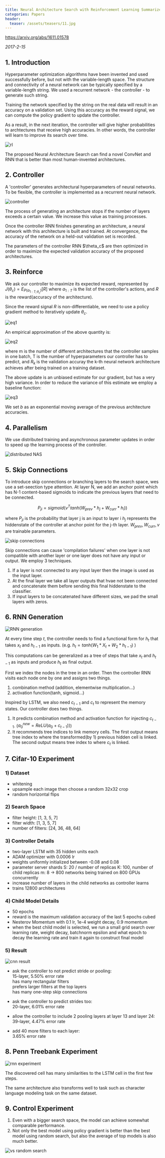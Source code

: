 ```yaml
---
title: Neural Architecture Search with Reinforcement Learning Summarized
categories: Papers
header:
  teaser: /assets/teasers/11.jpg
---
```


https://arxiv.org/abs/1611.01578

*2017-2-15*

## 1. Introduction

Hyperparameter optimization algorithms have been invented and used successfully before, but not with the variable-length space. The structure and connectivity of a neural network can be typically specified by a variable-length string. We used a recurrent network - the controller - to generate such string.

Training the network specified by the string on the real data will result in an accuracy on a validation set. Using this accuracy as the reward signal, we can compute the policy gradient to update the controller.

As a result, in the next iteration, the controller will give higher probabilities to archtectures that receive high accuracies. In other words, the controller will learn to improve its search over time.

![rl](https://lh3.googleusercontent.com/dE_u550seqZwNZlwCqrHLsyYKqa8r00uyUIt1uFORCu9_0tBUZ34YscQpZ8nqnXMADZ1d8nYgiLww-7Cst1X158q1Rd7J3DJyDJnZNva1Lqku7d-PwKCcirlqqdsNbQzRch0w-29VA=w2400)

The proposed Neural Architecture Search can find a novel ConvNet and RNN that is better than most human-invented architectures.


## 2. Controller

A 'controller' generates architectural hyperparameters of neural networks. To be flexible, the controller is implemented as a recurrent neural network.

![controller](https://lh3.googleusercontent.com/DL9nPuZecPQhFa0rZFhQxDejSh0V2eJQqkayKY5rSLe485vJVHBY5Fyd3_xVgTAYxgqkMAvNVMYOu7rJ9CPgkIkkWcMYcxV9PuWf2GoEDteHbwOP4vp3K8C0dluC0Ni-0ZomNw2Z5A=w2400)

The process of generating an architecture stops if the number of layers exceeds a certain value. We increase this value as training processes.

Once the controller RNN finishes generating an architecture, a neural network with this architecture is built and trained. At convergence, the accuracy of the network on a held-out validation set is recorded.

The parameters of the controller RNN $\theta_c\$ are then optimized in order to maximize the expected validation accuracy of the proposed architectures.

## 3. Reinforce

We ask our controller to maximize its expected reward, represented by $J(\theta_c) = E_{P(a_{1:T;\theta_c})}[R]$ where $a_{1:T}$ is the list of the controller's actions, and $R$ is the reward(accuracy of the architecture).

Since the reward signal $R$ is non-differentiable, we need to use a policy gradient method to iteratively update $\theta_c$.

![eq1](https://lh3.googleusercontent.com/RR6ob_j0kDX3y8eHmso5YPMusZdX0cygsskEE0kHX7X8gFIzOKJ5MWtOWZUziSvaejenb0a6_Q39nV6eyzyN6Dg__ViPdXjJDRecjXBBpoK8YvxmjrLojfum8BNgRKjbPJgp_o5BnQ=w2400)

An empirical approximation of the above quantity is:

![eq2](https://lh3.googleusercontent.com/-_CLksylbIz-vbQlqD9yisU-uMFMwrNcA52Wy9q09t6NMrBLtGaNDNtzBawlqwQKJwFtcNTh00_Uc550YhrUYdm0_t69HlXSgkWCdM-0RM1b5Lcvmt3sNYiYceFm5gXlqNFs7AQc_Q=w2400)

where m is the number of different architectures that the controller samples in one batch, T is the number of hyperparameters our controller has to predict, and $R_k$ is the validation accuray the k-th neural network architecture achieves after being trained on a training dataset.

The above update is an unbiased estimate for our gradient, but has a very high variance. In order to reduce the variance of this estimate we employ a baseline function:

![eq3](https://lh3.googleusercontent.com/ZAYy-yMw3ex3MwxfARS2ELVjCdSEUN8LOD8JEz9IXqQ3o9ZHoFSt6f08Au2XCRJoN60cGZBjgQ43xqAoKAjUJlQYn3nvaaXFTW4srxk-E1bsnyko0ePkWUdObhAGdOC6E4HRcWxerg=w2400)

We set $b$ as an exponential moving average of the previous architecture accuracies.

## 4. Parallelism

We use distributed training and asynchronous parameter updates in order to speed up the learning process of the controller.

![distributed NAS](https://lh3.googleusercontent.com/DL9nPuZecPQhFa0rZFhQxDejSh0V2eJQqkayKY5rSLe485vJVHBY5Fyd3_xVgTAYxgqkMAvNVMYOu7rJ9CPgkIkkWcMYcxV9PuWf2GoEDteHbwOP4vp3K8C0dluC0Ni-0ZomNw2Z5A=w2400)


## 5. Skip Connections

To introduce skip connections or branching layers to the search space, wes use a set-seection type attention. At layer N, we add an anchor point which has N-1 content-based sigmoids to indicate the previous layers that need to be connected.

$$
P_{ji} = sigmoid(v^Ttanh(W_{prev}*h_j+W_{curr}*h_i))
$$

where $P_{ji}$ is the probability that layer j is an input to layer i $h_j$ represents the hiddenstate of the controller at anchor point for the j-th layer. $W_{prev}, W_{curr}, v$ are trainable parameters.

![skip connections](https://lh3.googleusercontent.com/agyXYANOQBGfReaKsXfW-pfmWUnhU9fWtnImr1bs-O3FmRVNbUE00DFE3xRllelYmgDkBtdALWDOiuBathGeXVpiTHOb1OgQY0bK9c0Qiz8u6rlDVJ-EYhNjV1EXiH_JkfxWdyKW0Q=w2400)

Skip connections can cause 'compilation failures' when one layer is not compatible with another layer or one layer does not have any input or output. We employ 3 techniques.

1. If a layer is not connected to any input layer then the image is used as the input layer.
2. At the final layer we take all layer outputs that hvae not been connected and concatenate them before sending this final hiddenstate to the classifier.
3. If input layers to be concatenated have different sizes, we pad the small layers with zeros.


## 6. RNN Generation

![RNN generation](https://lh3.googleusercontent.com/2Hxoz_Hz9vQSSaIDO9lW0FlFFPsdJMUYaowds-sk97YeBRbXELlFGfgi-G8eQ3eGMePnKnpFGDBmzvck48Btl7SWYH8SiIMS7zMoqEh8V8c0VZoKGtId5_1T_XHAssJAzmh2SYTTGQ=w2400)

At every time step $t$, the controller needs to find a functional form for $h_t$ that takes $x_t$ and $h_{t-1}$ as inputs. (e.g. $h_t = tanh(W_1*X_t+W_2*h_{t-1})$ )

This computations can be generalized as a tree of steps that take $x_t$ and $h_{t-1}$ as inputs and produce $h_t$ as final output.

First we index the nodes in the tree in an order. Then the controller RNN visits each node one by one and assigns two things.
1. combination method (addition, elementwise multiplication...)
2. activation function(tanh, sigmoid...)

Inspired by LSTM, we also need  $c_{t-1}$ and $c_t$ to represent the memory states. Our controller does two things.
1. It predicts combination method and activation function for injecting $c_{t-1}$. ($a_0^{new}=ReLU(a_0+c_{t-1}))$)
2. It recommends tree indices to link memory cells. The first output means tree index to where the transformed(by 1) previous hidden cell is linked. The second output means tree index to where $c_t$ is linked.


## 7. Cifar-10 Experiment

### 1) Dataset
* whitening
* upsample each image then choose a random 32x32 crop
* random horizontal flips

### 2) Search Space
* filter height: [1, 3, 5, 7]
* filter width: [1, 3, 5, 7]
* number of filters: [24, 36, 48, 64]

### 3) Controller Details
* two-layer LSTM with 35 hidden units each
* ADAM optimizer with 0.0006 lr
* weights uniformly initialized between -0.08 and 0.08
* parameter server shards S: 20 / number of replicas K: 100, number of child replicas m: 8 -> 800 networks being trained on 800 GPUs concurrently
* increase number of layers in the child networks as controller learns
* trains 12800 architectures

### 4) Child Model Details
* 50 epochs
* reward is the maximum validation accuracy of the last 5 epochs cubed
* Nesterov Momentum with 0.1 lr, 1e-4 weight decay, 0.9 momentum
* when the best child model is selected, we run a small grid search over learning rate, weight decay, batchnorm epsilon and what epoch to decay the learning rate and train it again to construct final model

### 5) Result

![cnn result](https://lh3.googleusercontent.com/kz-bt3opBd-fCkV5mTzq0lmCRyHdSY2lAcLCF9hTI7PmDc44kVeJZy5Rsk-3tP8E5iUkE7yDP7kxe0xXPQW5cDkyCX-P-XsG82aanHymTTxOkJWP-PeWUHAKpC_1IHa6LRmceqrMyA=w2400)

* ask the controller to not predict stride or pooling: <br>
15-layer, 5.50% error rate<br>
has many rectangular filters<br>
prefers larger filters at the top layers<br>
has many one-step skip connections

* ask the controller to predict strides too: <br>
20-layer, 6.01% error rate

* allow the controller to include 2 pooling layers at layer 13 and layer 24: <br>
39-layer, 4.47% error rate

* add 40 more filters to each layer: <br>
3.65% error rate

## 8. Penn Treebank Experiment

![rnn experiment](https://lh3.googleusercontent.com/skQmU9D57qzuWF4NWNsq7aiw2VzL9UkT4Nrr1NinPxWwZmXeqfSav2xWF03ExEqddb7UO2KWFwaTzZr4Rw3nudzMHljNYmEq0z55Ij8OTqYJQCxNguT5S9_fP71syuPxGmpggaVoZg=w2400)

The discovered cell has many similarities to the LSTM cell in the first few steps.

The same architecture also transforms well to task such as character language modeling task on the same dataset.

## 9. Control Experiment

1. Even with a bigger search space, the model can achieve somewhat comparable performance.
2. Not only the best model using policy gradient is better than the best model using random search, but also the average of top models is also much better.

![vs random search](https://lh3.googleusercontent.com/PTXN6TErSfQlxlWFS3frHmHVr6zjlXjkV9fakoxpwcJx1_gvB5v4Rz6BQ2Uga8ZptBF1EaylENYb3XHc3J-dELXYfJnrWaAl53skVzyOXDXHYHDNGkIIdvwPgTHkUq-o7dg--jBNfw=w2400)
